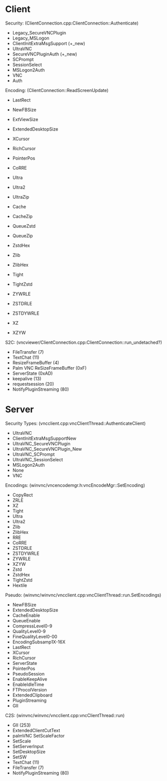 # Client
Security: (ClientConnection.cpp:ClientConnection::Authenticate)
- Legacy_SecureVNCPlugin
- Legacy_MSLogon
- ClientInitExtraMsgSupport (+\_new)
- UltraVNC
- SecureVNCPluginAuth (+\_new)
- SCPrompt
- SessionSelect
- MSLogon2Auth
- VNC
- Auth

Encoding: (ClientConnection::ReadScreenUpdate)
- LastRect
- NewFBSize
- ExtViewSize
- ExtendedDesktopSize
- XCursor
- RichCursor
- PointerPos

- CoRRE
- Ultra
- Ultra2
- UltraZip
- Cache
- CacheZip
- QueueZstd
- QueueZip
- ZstdHex
- Zlib
- ZlibHex
- Tight
- TightZstd
- ZYWRLE
- ZSTDRLE
- ZSTDYWRLE
- XZ
- XZYW


S2C:
(vncviewer/ClientConnection.cpp:ClientConnection::run_undetached?)
- FileTransfer (7)
- TextChat (11)
- ResizeFrameBuffer (4)
- Palm VNC ReSizeFrameBuffer (0xF)
- ServerState (0xAD)
- keepalive (13)
- requestsession (20)
- NotifyPluginStreaming (80)

# Server
Security Types: (vncclient.cpp:vncClientThread::AuthenticateClient)
- UltraVNC
- ClientInitExtraMsgSupportNew
- UltraVNC_SecureVNCPlugin
- UltraVNC_SecureVNCPlugin_New
- UltraVNC_SCPrompt
- UltraVNC_SessionSelect
- MSLogon2Auth
- None
- VNC

Encodings: (winvnc/vncencodemgr.h:vncEncodeMgr::SetEncoding)
- CopyRect
- ZRLE
- XZ
- Tight
- Ultra
- Ultra2
- Zlib
- ZlibHex
- RRE
- CoRRE
- ZSTDRLE
- ZSTDYWRLE
- ZYWRLE
- XZYW
- Zstd
- ZstdHex
- TightZstd
- Hextile

Pseudo: (winvnc/winvnc/vncclient.cpp:vncClientThread::run.SetEncodings)
- NewFBSize
- ExtendedDesktopSize
- CacheEnable
- QueueEnable
- CompressLevel0-9
- QualityLevel0-9
- FineQualityLevel0-00
- EncodingSubsamp1X-16X
- LastRect
- XCursor
- RichCursor
- ServerState
- PointerPos
- PseudoSession
- EnableKeepAlive
- EnableIdleTime
- FTProcolVersion
- ExtendedClipboard
- PluginStreaming
- GII


C2S: (winvnc/winvnc/vncclient.cpp:vncClientThread::run)
- GII (253)
- ExtendedClientCutText
- palmVNC SetScaleFactor
- SetScale
- SetServerInput
- SetDesktopSize
- SetSW
- TextChat (11)
- FileTransfer (7)
- NotifyPluginStreaming (80)